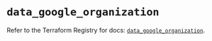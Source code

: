 # `data_google_organization`

Refer to the Terraform Registry for docs: [`data_google_organization`](https://registry.terraform.io/providers/hashicorp/google/4.85.0/docs/data-sources/organization).
